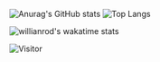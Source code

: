 ![Anurag's GitHub stats](https://readmestats2.vercel.app/api?username=wherbanana&count_private=true&show_icons=true&theme=Gradient)
![Top Langs](https://readmestats2.vercel.app/api/top-langs/?username=wherbanana&count_private=true&theme=Gradient)

![willianrod's wakatime stats](https://readmestats2.vercel.app/api/wakatime?username=wherbanana)


![Visitor](https://visitor-badge.laobi.icu/badge?page_id=wherbanana)
